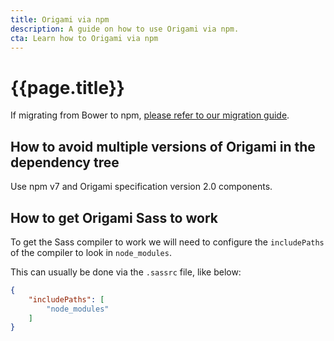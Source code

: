 ```yaml
---
title: Origami via npm
description: A guide on how to use Origami via npm.
cta: Learn how to Origami via npm
---
```


# {{page.title}}


If migrating from Bower to npm, [please refer to our migration guide](/docs/tutorials/bower-to-npm/).

## How to avoid multiple versions of Origami in the dependency tree

Use npm v7 and Origami specification version 2.0 components.

## How to get Origami Sass to work

To get the Sass compiler to work we will need to configure the `includePaths` of the compiler to look in `node_modules`.

This can usually be done via the `.sassrc` file, like below:
```json
{
	"includePaths": [
        "node_modules"
    ]
}
```

